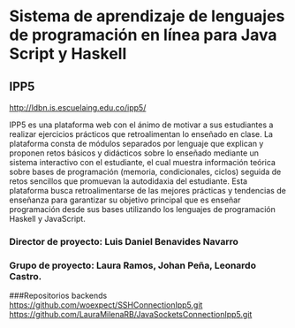 

# Sistema de aprendizaje de lenguajes de programación en línea para Java Script y Haskell 

## IPP5
http://ldbn.is.escuelaing.edu.co/ipp5/

IPP5 es una plataforma web con el ánimo de motivar a sus estudiantes a realizar ejercicios prácticos que retroalimentan lo enseñado en clase. La plataforma consta de módulos separados por lenguaje que explican y proponen retos básicos y didácticos sobre lo enseñado mediante un sistema interactivo con el estudiante, el cual muestra información teórica sobre bases de programación (memoria, condicionales, ciclos) seguida de retos sencillos que promuevan la autodidaxia del estudiante. Esta plataforma busca retroalimentarse de las mejores prácticas y tendencias de enseñanza para garantizar su objetivo principal que es enseñar programación desde sus bases utilizando los lenguajes de programación Haskell y JavaScript.

### Director de proyecto: Luis Daniel Benavides Navarro
### Grupo de proyecto: Laura Ramos, Johan Peña, Leonardo Castro.

###Repositorios backends
https://github.com/woexpect/SSHConnectionIpp5.git
https://github.com/LauraMilenaRB/JavaSocketsConnectionIpp5.git